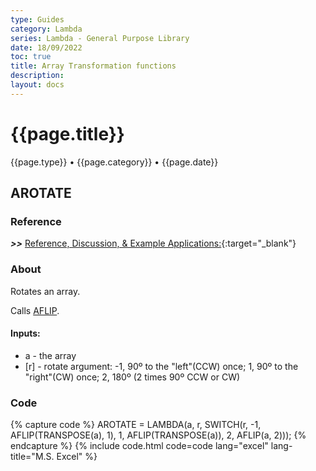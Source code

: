 ```yaml
---
type: Guides
category: Lambda
series: Lambda - General Purpose Library
date: 18/09/2022
toc: true
title: Array Transformation functions
description: 
layout: docs
---
```


# {{page.title}}
<time class="metadata" style="text-alstyleign:left"> {{page.type}} • {{page.category}} • {{page.date}}</time>

## AROTATE

### Reference

***>>*** [Reference, Discussion, & Example Applications:](https://www.mrexcel.com/board/threads/aflip.1182207/page-2#posts){:target="_blank"}

### About

Rotates an array.

Calls [AFLIP](../lambda-library/lambda-aflip.html).

#### Inputs:

  - a - the array
  - [r] - rotate argument: -1, 90º to the "left"(CCW) once; 1, 90º to the "right"(CW) once; 2, 180º (2 times 90º CCW or CW)

### Code

{% capture code %}
AROTATE = LAMBDA(a, r, SWITCH(r, -1, AFLIP(TRANSPOSE(a), 1), 1, AFLIP(TRANSPOSE(a)), 2, AFLIP(a, 2)));
{% endcapture %}
{% include code.html code=code lang="excel" lang-title="M.S. Excel" %}